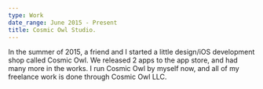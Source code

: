 ```yaml
---
type: Work
date_range: June 2015 - Present
title: Cosmic Owl Studio. 
---
```


In the summer of 2015, a friend and I started a little design/iOS development shop called Cosmic Owl. We released 2 apps to the app store, and had many more in the works. I run Cosmic Owl by myself now, and all of my freelance work is done through Cosmic Owl LLC. 